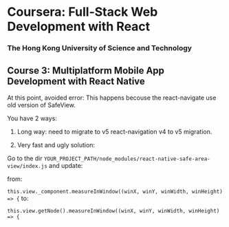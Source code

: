 # Coursera: Full-Stack Web Development with React

### The Hong Kong University of Science and Technology

## Course 3: Multiplatform Mobile App Development with React Native

At this point, avoided error:
This happens becouse the react-navigate use old version of SafeView.

You have 2 ways:

1. Long way: need to migrate to v5 react-navigation v4 to v5 migration.

2. Very fast and ugly solution:

Go to the dir `YOUR_PROJECT_PATH/node_modules/react-native-safe-area-view/index.js` and update:

from:

`this.view._component.measureInWindow((winX, winY, winWidth, winHeight) => {`
to:

`this.view.getNode().measureInWindow((winX, winY, winWidth, winHeight) => {`
